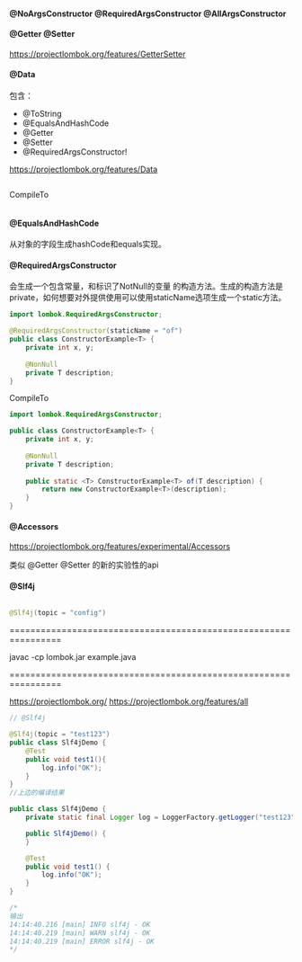 
#### @NoArgsConstructor @RequiredArgsConstructor  @AllArgsConstructor

#### @Getter @Setter

https://projectlombok.org/features/GetterSetter


#### @Data

包含：
* @ToString
* @EqualsAndHashCode
* @Getter
* @Setter
* @RequiredArgsConstructor!

https://projectlombok.org/features/Data

```java

```

CompileTo


```java

```

#### @EqualsAndHashCode

从对象的字段生成hashCode和equals实现。

#### @RequiredArgsConstructor

会生成一个包含常量，和标识了NotNull的变量 的构造方法。生成的构造方法是private，如何想要对外提供使用可以使用staticName选项生成一个static方法。

```java
import lombok.RequiredArgsConstructor;

@RequiredArgsConstructor(staticName = "of")
public class ConstructorExample<T> {
    private int x, y;
    
    @NonNull
    private T description;
}
```

CompileTo

```java
import lombok.RequiredArgsConstructor;

public class ConstructorExample<T> {
    private int x, y;
    
    @NonNull
    private T description;
  
    public static <T> ConstructorExample<T> of(T description) {
        return new ConstructorExample<T>(description);
    }
}
```

#### @Accessors

https://projectlombok.org/features/experimental/Accessors

类似 @Getter @Setter 的新的实验性的api

#### @Slf4j


```java

@Slf4j(topic = "config")
```



================================================================

javac -cp lombok.jar example.java

================================================================




https://projectlombok.org/
https://projectlombok.org/features/all



```java
// @Slf4j

@Slf4j(topic = "test123")
public class Slf4jDemo {
    @Test
    public void test1(){
        log.info("OK");
    }
}
//上边的编译结果

public class Slf4jDemo {
    private static final Logger log = LoggerFactory.getLogger("test123");

    public Slf4jDemo() {
    }

    @Test
    public void test1() {
        log.info("OK");
    }
}

/*
输出
14:14:40.216 [main] INFO slf4j - OK
14:14:40.219 [main] WARN slf4j - OK
14:14:40.219 [main] ERROR slf4j - OK
*/
```

